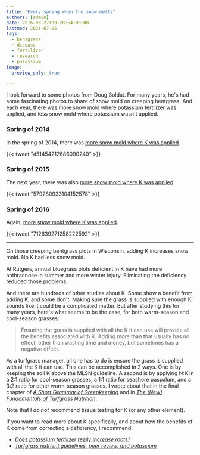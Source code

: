 ```yaml
---
title: "Every spring when the snow melts"
authors: [admin]
date: 2016-03-27T08:28:54+00:00
lastmod: 2021-07-05
tags:
  - bentgrass
  - disease
  - fertilizer
  - research
  - potassium
image: 
  preview_only: true

---
```


I look forward to some photos from Doug Soldat. For many years, he's had some fascinating photos to share of snow mold on creeping bentgrass. And each year, there was more snow mold where potassium fertilizer was applied, and less snow mold where potassium wasn't applied.

### Spring of 2014

In the spring of 2014, there was [more snow mold where K was applied](https://twitter.com/djsoldat/status/451454212686090240).

{{< tweet "451454212686090240" >}}

### Spring of 2015

The next year, there was also [more snow mold where K was applied](https://twitter.com/djsoldat/status/579280933104152578).

{{< tweet "579280933104152578" >}}

### Spring of 2016

Again, [more snow mold where K was applied](https://twitter.com/djsoldat/status/712639271258222592).

{{< tweet "712639271258222592" >}}

---

On those creeping bentgrass plots in Wisconsin, adding K increases snow mold. No K had less snow mold.

At Rutgers, annual bluegrass plots deficient in K have had more anthracnose in summer and more winter injury. Eliminating the deficiency reduced those problems.

And there are hundreds of other studies about K. Some show a benefit from adding K, and some don't. Making sure the grass is supplied with enough K sounds like it could be a complicated matter. But after studying this for many years, here's  what seems to be the case, for both warm-season and cool-season grasses:

> Ensuring the grass is supplied with all the K it can use will provide all the benefits associated with K. Adding more than that usually has no effect, other than wasting time and money, but sometimes has a negative effect. 

As a turfgrass manager, all one has to do is ensure the grass is supplied with all the K it can use. This can be accomplished in 2 ways. One is by keeping the soil K above the MLSN guideline. A second is by applying N:K in a 2:1 ratio for cool-season grasses, a 1:1 ratio for seashore paspalum, and a 3:2 ratio for other warm-season grasses. I wrote about that in the final chapter of [_A Short Grammar of Greenkeeping_](https://leanpub.com/short_grammar_of_greenkeeping) and in [_The (New) Fundamentals of Turfgrass Nutrition_](http://www.seminar.asianturfgrass.com/2016_nge_handouts.pdf).

Note that I _do not_ recommend tissue testing for K (or any other element). 

If you want to read more about K specifically, and about how the benefits of K come from correcting a deficiency, I recommend:

  * [_Does potassium fertilizer_ really _increase roots?_](http://www.files.asianturfgrass.com/woods_potassium_roots_turfnet_nov04.pdf)
  * [_Turfgrass nutrient guidelines, peer review, and potassium_](http://files.asianturfgrass.com/20140615_mlsn_k.pdf)
